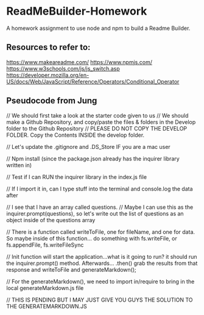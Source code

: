 # ReadMeBuilder-Homework

A homework assignment to use node and npm to build a Readme Builder.



## Resources to refer to:
https://www.makeareadme.com/
https://www.npmjs.com/
https://www.w3schools.com/js/js_switch.asp
https://developer.mozilla.org/en-US/docs/Web/JavaScript/Reference/Operators/Conditional_Operator

## Pseudocode from Jung
// We should first take a look at the starter code given to us
// We should make a Github Repository, and copy/paste the files & folders in the Develop folder to the Github Repository
// PLEASE DO NOT COPY THE DEVELOP FOLDER. Copy the Contents INSIDE the develop folder.

// Let's update the .gitignore and .DS_Store IF you are a mac user

// Npm install (since the package.json already has the inquirer library written in)

// Test if I can RUN the inquirer library in the index.js file

// If I import it in, can I type stuff into the terminal and console.log the data after

// I see that I have an array called questions.
// Maybe I can use this as the inquirer.prompt(questions), so let's write out the list of questions as an object inside of the questions array

// There is a function called writeToFile, one for fileName, and one for data. So maybe inside of this function... do something with fs.writeFile, or fs.appendFile, fs.writeFileSync

// Init function will start the application...what is it going to run? it should run the inquirer.prompt() method. Afterwards... .then() grab the results from that response and writeToFile and generateMarkdown();

// For the generateMarkdown(), we need to import in/require to bring in the local generateMarkdown.js file

// THIS IS PENDING BUT I MAY JUST GIVE YOU GUYS THE SOLUTION TO THE GENERATEMARKDOWN.JS
